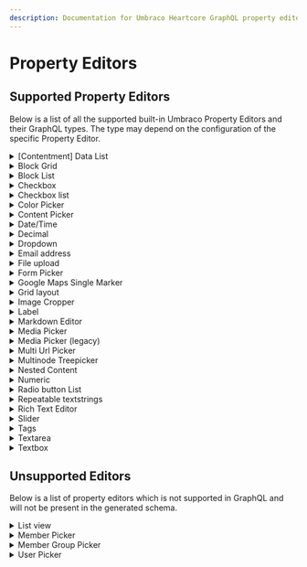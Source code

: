 ```yaml
---
description: Documentation for Umbraco Heartcore GraphQL property editors and their types
---
```


# Property Editors

## Supported Property Editors

Below is a list of all the supported built-in Umbraco Property Editors and their GraphQL types. The type may depend on the configuration of the specific Property Editor.

<details>

<summary>[Contentment] Data List</summary>

Editor Alias: `Umbraco.Community.Contentment.DataList`

List editor: `Checkbox List` or `Tags`\
GraphQL Type: `[String]`\
Can be used for filtering: `true`

Other editors configured with `Multiple selection`: `true`\
GraphQL Type: `[String]`\
Can be used for filtering: `true`

Other editors and configuration: `true`\
GraphQL Type: `String`\
Can be used for filtering: `true`

</details>

<details>

<summary>Block Grid</summary>

Editor Alias: `Umbraco.BlockGrid`\
GraphQL Type: [`BlockGrid`](schema-generation.md#block-grid)&#x20;

Can be used for filtering: `false`

</details>

<details>

<summary>Block List</summary>

Editor Alias: `Umbraco.BlockList`\
GraphQL Type: [`BlockListItem`](schema-generation.md#block-list-item)&#x20;

Can be used for filtering: `false`

</details>

<details>

<summary>Checkbox</summary>

Editor Alias: `Umbraco.TrueFalse`\
GraphQL Type: `Boolean`\
Can be used for filtering: `true`

</details>

<details>

<summary>Checkbox list</summary>

Editor Alias: `Umbraco.CheckBoxList`\
GraphQL Type: `[String]`\
Can be used for filtering: `false`

</details>

<details>

<summary>Color Picker</summary>

Editor Alias: `Umbraco.ColorPicker`

Include labels?: `true`\
GraphQL Type: [`PickedColor`](schema-generation.md#picked-color)

Include labels?: `false`\
GraphQL Type: `String`\
Can be used for filtering: `true`

</details>

<details>

<summary>Content Picker</summary>

Editor Alias: `Umbraco.ContentPicker`\
GraphQL Type: [`Content`](schema-generation.md#content)\
Can be used for filtering: `true`

</details>

<details>

<summary>Date/Time</summary>

Editor Alias: `Umbraco.DateTime`\
GraphQL Type: `DateTime`\
Can be used for filtering: `true`

</details>

<details>

<summary>Decimal</summary>

Editor Alias: `Umbraco.Decimal`\
GraphQL Type: `Decimal`\
Can be used for filtering: `true`

</details>

<details>

<summary>Dropdown</summary>

Editor Alias: `Umbraco.DropDown.Flexible`\
GraphQL Type: `[String]`\
Can be used for filtering: `true`

</details>

<details>

<summary>Email address</summary>

Editor Alias: `Umbraco.EmailAddress`\
GraphQL Type: `String`\
Can be used for filtering: `true`

</details>

<details>

<summary>File upload</summary>

Editor Alias: `Umbraco.UploadField`\
GraphQL Type: `String`\
Can be used for filtering: `true`

</details>

<details>

<summary>Form Picker</summary>

Editor Alias: `UmbracoForms.FormPicker`\
GraphQL Type: [`JSON`](schema-generation.md#json)\
Can be used for filtering: `false`

</details>

<details>

<summary>Google Maps Single Marker</summary>

Editor Alias: `Our.Umbraco.GMaps`\
GraphQL Type: [`OurUmbracoGMaps`](schema-generation.md#our-umbraco-gmaps)\
Can be used for filtering: `false`

</details>

<details>

<summary>Grid layout</summary>

The grid editor Data Type in Heartcore is deprecated and will be retired in June 2025 or thereafter. For more information read the following [blog post](https://umbraco.com/blog/umbraco-heartcore-update-october-2023#editors).

Editor Alias: `Umbraco.Grid`\
GraphQL Type: [`JSON`](schema-generation.md#json)\
Can be used for filtering: `false`

</details>

<details>

<summary>Image Cropper</summary>

Editor Alias: `Umbraco.ImageCropper`\
GraphQL Type: [`ImageCropper`](schema-generation.md#image-cropper)\
Can be used for filtering: `false`

</details>

<details>

<summary>Label</summary>

Editor Alias: `Umbraco.Label`\
GraphQL Type: `String`\
Can be used for filtering: `true`

</details>

<details>

<summary>Markdown Editor</summary>

Editor Alias: `Umbraco.MarkdownEditor`\
GraphQL Type: [`HTML`](schema-generation.md#html)\
Can be used for filtering: `false`

</details>

<details>

<summary>Media Picker</summary>

Editor Alias: `Umbraco.MediaPicker3`

Pick Multiple items: `true`\
GraphQL Type: [`[MediaWithCrops]`](schema-generation.md#media-with-crops)\
Can be used for filtering: `false`

Pick Multiple items: `false`\
GraphQL Type: [`MediaWithCrops`](schema-generation.md#media-with-crops)\
Can be used for filtering: `false`

</details>

<details>

<summary>Media Picker (legacy)</summary>

Editor Alias: `Umbraco.MediaPicker`

Pick Multiple items: `true`\
GraphQL Type: [`[Media]`](schema-generation.md#media)\
Can be used for filtering: `true`

Pick Multiple items: `false`\
GraphQL Type: [`Media`](schema-generation.md#media)\
Can be used for filtering: `true`

</details>

<details>

<summary>Multi Url Picker</summary>

Editor Alias: `Umbraco.MultiUrlPicker`

Maximum number of items: `1`\
GraphQL Type: [`Link`](schema-generation.md#link) Can be used for filtering: `false`

Maximum number of items: not `1`\
GraphQL Type: [`[Link]`](schema-generation.md#link) Can be used for filtering: `false`

</details>

<details>

<summary>Multinode Treepicker</summary>

Editor Alias: `Umbraco.MultiNodeTreePicker`

Node type: `Content`\
Maximum number of items: `1`\
GraphQL Type: [`Content`](schema-generation.md#content)\
Can be used for filtering: `true`

Node type: `Content`\
Maximum number of items: not `1`\
GraphQL Type: [`[Content]`](schema-generation.md#content)\
Can be used for filtering: `true`

Node type: `Media`\
Maximum number of items: `1`\
GraphQL Type: [`Media`](schema-generation.md#media)\
Can be used for filtering: `true`

Node type: `Media`\
Maximum number of items: not `1`\
GraphQL Type: [`[Media]`](schema-generation.md#media)\
Can be used for filtering: `true`

Node type: `Member`

**Note:** The Member editor configuration is not supported in the Multinode Treeepicker and will not be present in the generated schema.

</details>

<details>

<summary>Nested Content</summary>

Editor Alias: `Umbraco.NestedContent`\
GraphQL Type: [`[Element]`](schema-generation.md#element)\
Can be used for filtering: `false`

</details>

<details>

<summary>Numeric</summary>

Editor Alias: `Umbraco.Integer`\
GraphQL Type: `Int` Can be used for filtering: `true`

</details>

<details>

<summary>Radio button List</summary>

Editor Alias: `Umbraco.RadioButtonList`\
GraphQL Type: `[String]` Can be used for filtering: `true`

</details>

<details>

<summary>Repeatable textstrings</summary>

Editor Alias: `Umbraco.MultipleTextstring`\
GraphQL Type: `[String]`\
Can be used for filtering: `true`

</details>

<details>

<summary>Rich Text Editor</summary>

Editor Alias: `Umbraco.TinyMCE`\
GraphQL Type: [`HTML`](schema-generation.md#html)\
Can be used for filtering: `false`

</details>

<details>

<summary>Slider</summary>

Editor Alias: `Umbraco.Slider`

Enable Range: `true`\
GraphQL Type [`DecimalRange`](schema-generation.md#decimal-range)\
Can be used for filtering: `false`

Enable Range: `false`\
GraphQL Type `Decimal`\
Can be used for filtering: `true`

</details>

<details>

<summary>Tags</summary>

Editor Alias: `Umbraco.Tags`\
GraphQL Type: `[String]`\
Can be used for filtering: `true`

</details>

<details>

<summary>Textarea</summary>

Editor Alias: `Umbraco.TextArea`\
GraphQL Type: `String`\
Can be used for filtering: `true`

</details>

<details>

<summary>Textbox</summary>

Editor Alias: `Umbraco.TextBox`\
GraphQL Type: `String`\
Can be used for filtering: `true`

</details>

## Unsupported Editors

Below is a list of property editors which is not supported in GraphQL and will not be present in the generated schema.

<details>

<summary>List view</summary>

Editor Alias: `Umbraco.ListView`

</details>

<details>

<summary>Member Picker</summary>

Editor Alias: `Umbraco.MemberPicker`

</details>

<details>

<summary>Member Group Picker</summary>

Editor Alias: `Umbraco.MemberGroupPicker`

</details>

<details>

<summary>User Picker</summary>

Editor Alias: `Umbraco.UserPicker`

</details>
